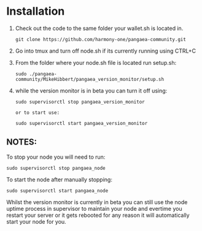 # Installation

1) Check out the code to the same folder your wallet.sh is located in.
    ```
    git clone https://github.com/harmony-one/pangaea-community.git

    ```
    
2) Go into tmux and turn off node.sh if its currently running using CTRL+C


3) From the folder where your node.sh file is located run setup.sh:
    ```
    sudo ./pangaea-community/MikeHibbert/pangaea_version_monitor/setup.sh
    ```
    
4) while the version monitor is in beta you can turn it off using:
   ```
   sudo supervisorctl stop pangaea_version_monitor
   
   or to start use:

   sudo supervisorctl start pangaea_version_monitor
   ```


## NOTES:
To stop your node you will need to run:

   ```
   sudo supervisorctl stop pangaea_node
   ```

To start the node after manually stopping:
   ```
   sudo supervisorctl start pangaea_node
   ```

Whilst the version monitor is currently in beta you can still use the node uptime process in supervisor to maintain your node and evertime you restart your server or it gets rebooted for any reason it will automatically start your node for you.


    
